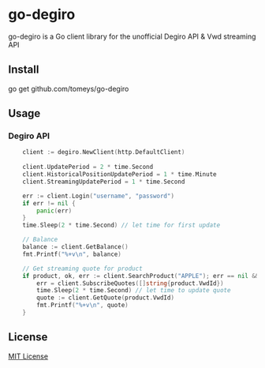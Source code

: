 # go-degiro

go-degiro is a Go client library for the unofficial Degiro API & Vwd streaming API

## Install

go get github.com/tomeys/go-degiro

## Usage

### Degiro API

```go
    client := degiro.NewClient(http.DefaultClient)
    
    client.UpdatePeriod = 2 * time.Second
    client.HistoricalPositionUpdatePeriod = 1 * time.Minute
    client.StreamingUpdatePeriod = 1 * time.Second

    err := client.Login("username", "password")
    if err != nil {
        panic(err)
    }
    time.Sleep(2 * time.Second) // let time for first update

    // Balance
    balance := client.GetBalance()
    fmt.Printf("%+v\n", balance)

    // Get streaming quote for product
    if product, ok, err := client.SearchProduct("APPLE"); err == nil && ok {
        err = client.SubscribeQuotes([]string{product.VwdId})
        time.Sleep(2 * time.Second) // let time to update quote
        quote := client.GetQuote(product.VwdId)
        fmt.Printf("%+v\n", quote)
    }
```

## License

[MIT License](LICENSE)